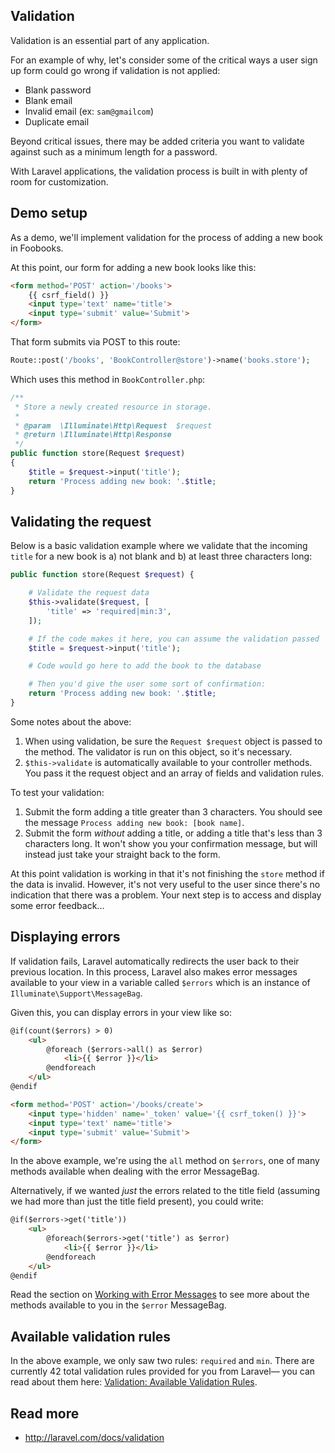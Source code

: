 ## Validation

Validation is an essential part of any application.

For an example of why, let's consider some of the critical ways a user sign up form could go wrong if validation is not applied:

+ Blank password
+ Blank email
+ Invalid email (ex: `sam@gmailcom`)
+ Duplicate email

Beyond critical issues, there may be added criteria you want to validate against such as a minimum length for a password.

With Laravel applications, the validation process is built in with plenty of room for customization.




## Demo setup
As a demo, we'll implement validation for the process of adding a new book in Foobooks.

At this point, our form for adding a new book looks like this:

```html
<form method='POST' action='/books'>
    {{ csrf_field() }}
    <input type='text' name='title'>
    <input type='submit' value='Submit'>
</form>
```

That form submits via POST to this route:

```php
Route::post('/books', 'BookController@store')->name('books.store');
```

Which uses this method in `BookController.php`:

```php
/**
 * Store a newly created resource in storage.
 *
 * @param  \Illuminate\Http\Request  $request
 * @return \Illuminate\Http\Response
 */
public function store(Request $request)
{
    $title = $request->input('title');
    return 'Process adding new book: '.$title;
}
```



## Validating the request
Below is a basic validation example where we validate that the incoming `title` for a new book is a) not blank and b) at least three characters long:

```php
public function store(Request $request) {

    # Validate the request data
    $this->validate($request, [
        'title' => 'required|min:3',
    ]);

    # If the code makes it here, you can assume the validation passed
    $title = $request->input('title');

    # Code would go here to add the book to the database

    # Then you'd give the user some sort of confirmation:
    return 'Process adding new book: '.$title;
}
```

Some notes about the above:

1. When using validation, be sure the `Request $request` object is passed to the method. The validator is run on this object, so it's necessary.
2. `$this->validate` is automatically available to your controller methods. You pass it the request object and an array of fields and validation rules.

To test your validation:

1. Submit the form adding a title greater than 3 characters. You should see the message `Process adding new book: [book name]`.
2. Submit the form *without* adding a title, or adding a title that's less than 3 characters long. It won't show you your confirmation message, but will instead just take your straight back to the form.

At this point validation is working in that it's not finishing the `store` method if the data is invalid. However, it's not very useful to the user since there's no indication that there was a problem. Your next step is to access and display some error feedback...




## Displaying errors
If validation fails, Laravel automatically redirects the user back to their previous location. In this process, Laravel also makes error messages available to your view in a variable called `$errors` which is an instance of `Illuminate\Support\MessageBag`.

Given this, you can display errors in your view like so:

```html
@if(count($errors) > 0)
    <ul>
        @foreach ($errors->all() as $error)
            <li>{{ $error }}</li>
        @endforeach
    </ul>
@endif

<form method='POST' action='/books/create'>
    <input type='hidden' name='_token' value='{{ csrf_token() }}'>
    <input type='text' name='title'>
    <input type='submit' value='Submit'>
</form>
```

In the above example, we're using the `all` method on `$errors`, one of many methods available when dealing with the error MessageBag.

Alternatively, if we wanted *just* the errors related to the title field (assuming we had more than just the title field present), you could write:

```html
@if($errors->get('title'))
    <ul>
        @foreach($errors->get('title') as $error)
            <li>{{ $error }}</li>
        @endforeach
    </ul>
@endif
```

Read the section on [Working with Error Messages](https://laravel.com/docs/5.3/validation#working-with-error-messages) to see more about the methods available to you in the `$error` MessageBag.




## Available validation rules
In the above example, we only saw two rules: `required` and `min`. There are currently 42 total validation rules provided for you from Laravel&mdash; you can read about them here: [Validation: Available Validation Rules](http://laravel.com/docs/5.3/validation#available-validation-rules).



## Read more
+ <http://laravel.com/docs/validation>
